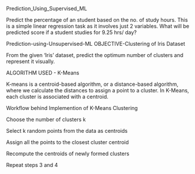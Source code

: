 Prediction_Using_Supervised_ML

Predict the percentage of an student based on the no. of study hours. This is a simple linear regression task as it involves just 2 variables. 
What will be predicted score if a student studies for 9.25 hrs/ day?



Prediction-using-Unsupervised-ML
OBJECTIVE-Clustering of Iris Dataset

From the given ‘Iris’ dataset, predict the optimum number of clusters and represent it visually.

ALGORITHM USED - K-Means

K-means is a centroid-based algorithm, or a distance-based algorithm, where we calculate the distances to assign a point to a cluster. In K-Means, each cluster is associated with a centroid.

Workflow behind Implemention of K-Means Clustering

Choose the number of clusters k

Select k random points from the data as centroids

Assign all the points to the closest cluster centroid

Recompute the centroids of newly formed clusters

Repeat steps 3 and 4
